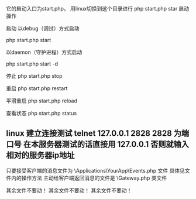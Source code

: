 它的启动入口为start.php。 用linux切换到这个目录进行 php start.php star 启动操作

启动
以debug（调试）方式启动

php start.php start

以daemon（守护进程）方式启动

php start.php start -d

停止
php start.php stop

重启
php start.php restart

平滑重启
php start.php reload

查看状态
php start.php status

## linux 建立连接测试 telnet 127.0.0.1 2828     2828 为端口号 在本服务器测试的话直接用 127.0.0.1 否则就输入相对的服务器ip地址

只要接受客户端的消息文件为 \Applications\YourApp\Events.php 文件 具体见文件内的操作方法
主动给客户端返回消息的文件是 \Gateway.php 类文件

其余文件不要动！
其余文件不要动！
其余文件不要动！
